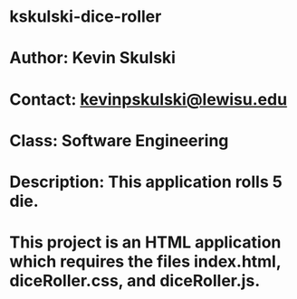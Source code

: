 # kskulski-dice-roller
# Author: Kevin Skulski
# Contact: kevinpskulski@lewisu.edu
# Class: Software Engineering
# Description: This application rolls 5 die.
# This project is an HTML application which requires the files index.html, diceRoller.css, and diceRoller.js.
